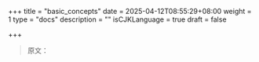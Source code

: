 +++
title = "basic_concepts"
date = 2025-04-12T08:55:29+08:00
weight = 1
type = "docs"
description = ""
isCJKLanguage = true
draft = false

+++

> 原文：